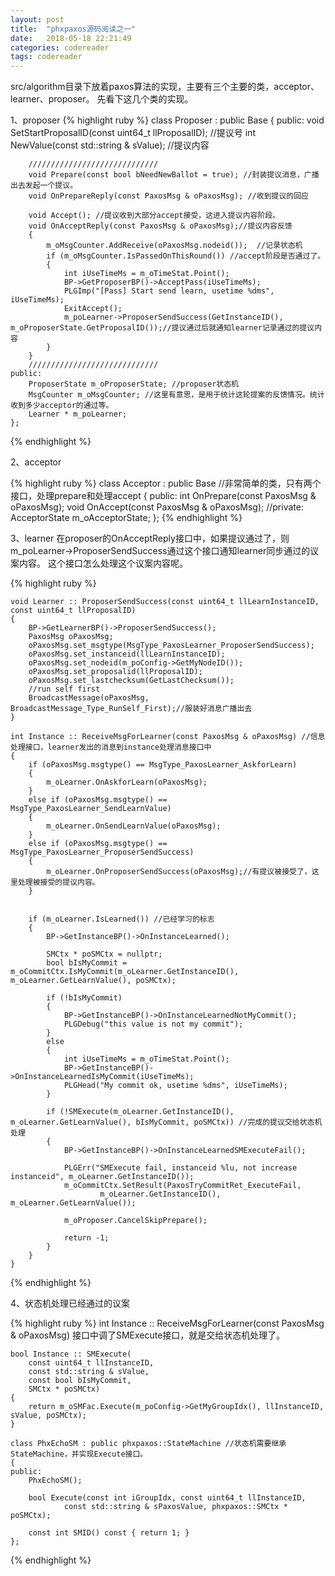 ```yaml
---
layout: post
title:  "phxpaxos源码阅读之一"
date:   2018-05-18 22:21:49
categories: codereader
tags: codereader
---
```


src/algorithm目录下放着paxos算法的实现，主要有三个主要的类，acceptor、learner、proposer。
先看下这几个类的实现。

1、proposer
{% highlight ruby %}
	class Proposer : public Base
	{
	public:
	    void SetStartProposalID(const uint64_t llProposalID); //提议号
	    int NewValue(const std::string & sValue); //提议内容

	    /////////////////////////////
	    void Prepare(const bool bNeedNewBallot = true); //封装提议消息，广播出去发起一个提议。
	    void OnPrepareReply(const PaxosMsg & oPaxosMsg); //收到提议的回应

	    void Accept(); //提议收到大部分accept接受，这进入提议内容阶段。
	    void OnAcceptReply(const PaxosMsg & oPaxosMsg);//提议内容反馈
	    {
			m_oMsgCounter.AddReceive(oPaxosMsg.nodeid());  //记录状态机
			if (m_oMsgCounter.IsPassedOnThisRound()) //accept阶段是否通过了。
		    {
		        int iUseTimeMs = m_oTimeStat.Point();
		        BP->GetProposerBP()->AcceptPass(iUseTimeMs);
		        PLGImp("[Pass] Start send learn, usetime %dms", iUseTimeMs);
		        ExitAccept();
		        m_poLearner->ProposerSendSuccess(GetInstanceID(), m_oProposerState.GetProposalID());//提议通过后就通知learner记录通过的提议内容
		    }
	    }
	    /////////////////////////////
	public:
	    ProposerState m_oProposerState; //proposer状态机
	    MsgCounter m_oMsgCounter; //这里有意思，是用于统计这轮提案的反馈情况。统计收到多少acceptor的通过等。
	    Learner * m_poLearner;
	};
{% endhighlight %}

2、acceptor

{% highlight ruby %}
	class Acceptor : public Base //非常简单的类，只有两个接口，处理prepare和处理accept
	{
	public:
	    int OnPrepare(const PaxosMsg & oPaxosMsg);
	    void OnAccept(const PaxosMsg & oPaxosMsg);
	//private:
	    AcceptorState m_oAcceptorState;
	};
{% endhighlight %}

3、learner
在proposer的OnAcceptReply接口中，如果提议通过了，则m_poLearner->ProposerSendSuccess通过这个接口通知learner同步通过的议案内容。
这个接口怎么处理这个议案内容呢。

{% highlight ruby %}

	void Learner :: ProposerSendSuccess(const uint64_t llLearnInstanceID, const uint64_t llProposalID)
	{
	    BP->GetLearnerBP()->ProposerSendSuccess();
	    PaxosMsg oPaxosMsg;
	    oPaxosMsg.set_msgtype(MsgType_PaxosLearner_ProposerSendSuccess);
	    oPaxosMsg.set_instanceid(llLearnInstanceID);
	    oPaxosMsg.set_nodeid(m_poConfig->GetMyNodeID());
	    oPaxosMsg.set_proposalid(llProposalID);
	    oPaxosMsg.set_lastchecksum(GetLastChecksum());
	    //run self first
	    BroadcastMessage(oPaxosMsg, BroadcastMessage_Type_RunSelf_First);//服装好消息广播出去
	}

	int Instance :: ReceiveMsgForLearner(const PaxosMsg & oPaxosMsg) //信息处理接口，learner发出的消息到instance处理消息接口中
	{
	    if (oPaxosMsg.msgtype() == MsgType_PaxosLearner_AskforLearn)
	    {
	        m_oLearner.OnAskforLearn(oPaxosMsg);
	    }
	    else if (oPaxosMsg.msgtype() == MsgType_PaxosLearner_SendLearnValue)
	    {
	        m_oLearner.OnSendLearnValue(oPaxosMsg);
	    }
	    else if (oPaxosMsg.msgtype() == MsgType_PaxosLearner_ProposerSendSuccess)
	    {
	        m_oLearner.OnProposerSendSuccess(oPaxosMsg);//有提议被接受了，这里处理被接受的提议内容。
	    }


		if (m_oLearner.IsLearned()) //已经学习的标志
	    {
	        BP->GetInstanceBP()->OnInstanceLearned();

	        SMCtx * poSMCtx = nullptr;
	        bool bIsMyCommit = m_oCommitCtx.IsMyCommit(m_oLearner.GetInstanceID(), m_oLearner.GetLearnValue(), poSMCtx);

	        if (!bIsMyCommit)
	        {
	            BP->GetInstanceBP()->OnInstanceLearnedNotMyCommit();
	            PLGDebug("this value is not my commit");
	        }
	        else
	        {
	            int iUseTimeMs = m_oTimeStat.Point();
	            BP->GetInstanceBP()->OnInstanceLearnedIsMyCommit(iUseTimeMs);
	            PLGHead("My commit ok, usetime %dms", iUseTimeMs);
	        }

	        if (!SMExecute(m_oLearner.GetInstanceID(), m_oLearner.GetLearnValue(), bIsMyCommit, poSMCtx)) //完成的提议交给状态机处理
	        {
	            BP->GetInstanceBP()->OnInstanceLearnedSMExecuteFail();

	            PLGErr("SMExecute fail, instanceid %lu, not increase instanceid", m_oLearner.GetInstanceID());
	            m_oCommitCtx.SetResult(PaxosTryCommitRet_ExecuteFail, 
	                    m_oLearner.GetInstanceID(), m_oLearner.GetLearnValue());

	            m_oProposer.CancelSkipPrepare();

	            return -1;
	        }
	    }
	}

{% endhighlight %}

4、状态机处理已经通过的议案

{% highlight ruby %}
	int Instance :: ReceiveMsgForLearner(const PaxosMsg & oPaxosMsg) 接口中调了SMExecute接口，就是交给状态机处理了。

	bool Instance :: SMExecute(
        const uint64_t llInstanceID, 
        const std::string & sValue, 
        const bool bIsMyCommit,
        SMCtx * poSMCtx)
	{
	    return m_oSMFac.Execute(m_poConfig->GetMyGroupIdx(), llInstanceID, sValue, poSMCtx);
	}

	class PhxEchoSM : public phxpaxos::StateMachine //状态机需要继承StateMachine，并实现Execute接口。
	{ 
	public:
	    PhxEchoSM();

	    bool Execute(const int iGroupIdx, const uint64_t llInstanceID, 
	            const std::string & sPaxosValue, phxpaxos::SMCtx * poSMCtx);

	    const int SMID() const { return 1; }
	};
{% endhighlight %}